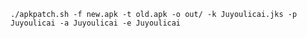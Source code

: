 `./apkpatch.sh -f new.apk -t old.apk -o out/ -k Juyoulicai.jks -p Juyoulicai -a Juyoulicai -e Juyoulicai`